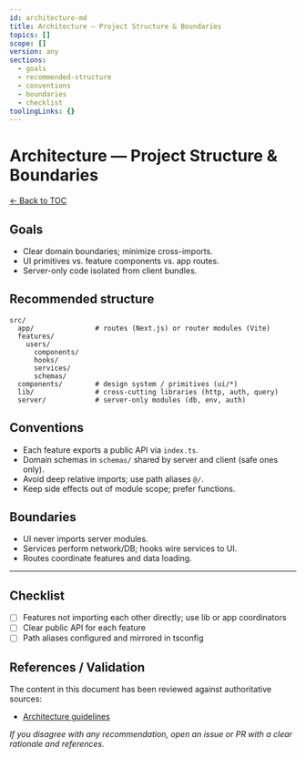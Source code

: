 ```yaml
---
id: architecture-md
title: Architecture — Project Structure & Boundaries
topics: []
scope: []
version: any
sections:
  - goals
  - recommended-structure
  - conventions
  - boundaries
  - checklist
toolingLinks: {}
---
```

# Architecture — Project Structure & Boundaries

[← Back to TOC](./README.md)

## Goals

- Clear domain boundaries; minimize cross-imports.
- UI primitives vs. feature components vs. app routes.
- Server-only code isolated from client bundles.

## Recommended structure

```
src/
  app/               # routes (Next.js) or router modules (Vite)
  features/
    users/
      components/
      hooks/
      services/
      schemas/
  components/        # design system / primitives (ui/*)
  lib/               # cross-cutting libraries (http, auth, query)
  server/            # server-only modules (db, env, auth)
```

## Conventions

- Each feature exports a public API via `index.ts`.
- Domain schemas in `schemas/` shared by server and client (safe ones only).
- Avoid deep relative imports; use path aliases `@/`.
- Keep side effects out of module scope; prefer functions.

## Boundaries

- UI never imports server modules.
- Services perform network/DB; hooks wire services to UI.
- Routes coordinate features and data loading.

---

## Checklist

- [ ] Features not importing each other directly; use lib or app coordinators
- [ ] Clear public API for each feature
- [ ] Path aliases configured and mirrored in tsconfig

## References / Validation

The content in this document has been reviewed against authoritative sources:
- [Architecture guidelines](https://nextjs.org/docs/architecture)

_If you disagree with any recommendation, open an issue or PR with a clear rationale and references._

